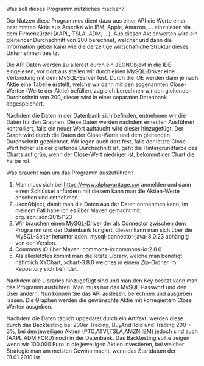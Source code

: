Was soll dieses Programm nützliches machen?

Der Nutzen diese Programmes dient dazu aus einer API die Werte einer bestimmten Aktie aus Amerika wie IBM, Apple, Amazon, ... einzulesen via dem Firmenkürzel (AAPL, TSLA, ADM, ...). Aus diesen Aktienwerten wird ein gleitender Durchschnitt von 200 berechnet, welcher und dann die Information geben kann wie die derzeitige wirtschafliche Struktur dieses Unternehmen besitzt. 

Die API Daten werden zu allerest durch ein JSONObjekt in die IDE eingelesen, vor dort aus stellen wir durch einen MySQL-Driver eine Verbindung mit dem MySQL-Server fest. Durch die IDE werden dann je nach Aktie eine Tabelle erstellt, welche wir dann mit den sogenannten Close-Werten (Werte der Aktie) befüllen, zugleich berechnen wir den gleitenden Durchschnitt von 200, dieser wird in einer separaten Datenbank abgespeichert.

Nachdem die Daten in der Datenbank sich befinden, entnehmen wir die Daten für den Graphen. Diese Daten werden nachdem erneuten Ausführen kontrolliert, falls ein neuer Wert auftaucht wird dieser hinzugefügt.
Der Graph wird durch die Daten der Close-Werte und dem gleitenden Durchschnitt gezeichnet. Wir legen auch dort fest, falls der letzte Close-Wert höher als der gleitende Durchschnitt ist, geht die Hintergrundfarbe des Charts auf grün, wenn der Close-Wert niedriger ist, bekommt der Chart die Farbe rot.

Was braucht man um das Programm auszuführen?
1. Man muss sich bei https://www.alphavantage.co/ anmelden und dann einen Schlüssel anfordern mit diesem kann man die Aktien-Werte ansehen und entnehmen.
2. JsonObject, damit man die Daten aus der Daten entnehmen kann, im meinem Fall habe ich es über Maven gemacht mit: org.json:json:20151123
3. Wir brauchen einen MySQL-Driver der als Connector zwischen dem Programm und der Datenbank fungiert, diesen kann man sich über die MySQL-Seiter herunterladen: mysql-connector-java-8.0.23 abhängig von der Version.
4. Commons.IO über Maven: commons-io:commons-io:2.8.0
5. Als allerletztes kommt man die letzte Library, welche man benötigt nähmlich XYChart, xchart-3.8.0 welches in einem Zip-Ordner im Repository sich befindet.

Nachdem alle Libraries hinzugefügt sind und man den Key besitzt kann man das Programm ausführen. Man muss nur das MySQL-Passwort und den User ändern.
Nun können Sie das API auslesen, berechnen und ausgeben lassen. Die Graphen werden die gewünschte Aktie mit korregiertem Close Werten ausgeben.

Nachdem die Daten täglich upgedatet durch ein Artifakt, werden diese durch das Backtesting bei 200er Trading, BuyAndHold und Trading 200 + 3%, bei den jeweiligen Aktien (PTC,ATVI,TSLA,AMZN,IBM) jedoch sind auch (AAPL,ADM,FORD) noch in der Datenbank. Das Backtesting sollte zeigen wenn wir 100.000 Euro in die jeweiligen Aktien investieren, bei welcher Strategie man am meisten Gewinn macht, wenn das Startdatum der 01.01.2010 ist.
